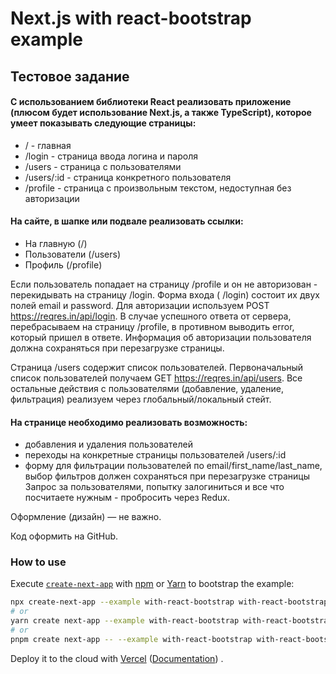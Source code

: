 # Next.js with react-bootstrap example

## Тестовое задание

#### С использованием библиотеки React реализовать приложение (плюсом будет использование Next.js, а также TypeScript), которое умеет показывать следующие страницы:

- / - главная
- /login - страница ввода логина и пароля
- /users - страница с пользователями
- /users/:id - страница конкретного пользователя
- /profile - страница с произвольным текстом, недоступная без авторизации

#### На сайте, в шапке или подвале реализовать ссылки:

- На главную (/)
- Пользователи (/users)
- Профиль (/profile)

Если пользователь попадает на страницу /profile и он не авторизован - перекидывать на страницу /login. Форма входа (
/login) состоит их двух полей email и password. Для авторизации используем POST https://reqres.in/api/login. В случае
успешного ответа от сервера, перебрасываем на страницу /profile, в противном выводить error, который пришел в ответе.
Информация об авторизации пользователя должна сохраняться при перезагрузке страницы.

Страница /users содержит список пользователей. Первоначальный список пользователей получаем
GET https://reqres.in/api/users. Все остальные действия с пользователями (добавление, удаление, фильтрация) реализуем
через глобальный/локальный стейт.

#### На странице необходимо реализовать возможность:

- добавления и удаления пользователей
- переходы на конкретные страницы пользователей /users/:id
- форму для фильтрации пользователей по email/first_name/last_name, выбор фильтров должен сохраняться при перезагрузке
  страницы Запрос за пользователями, попытку залогиниться и все что посчитаете нужным - пробросить через Redux.

Оформление (дизайн) — не важно.

Код оформить на GitHub.

### How to use

Execute [`create-next-app`](https://github.com/vercel/next.js/tree/canary/packages/create-next-app)
with [npm](https://docs.npmjs.com/cli/init) or [Yarn](https://yarnpkg.com/lang/en/docs/cli/create/) to bootstrap the
example:

```bash
npx create-next-app --example with-react-bootstrap with-react-bootstrap-app
# or
yarn create next-app --example with-react-bootstrap with-react-bootstrap-app
# or
pnpm create next-app -- --example with-react-bootstrap with-react-bootstrap-app
```

Deploy it to the cloud
with [Vercel](https://vercel.com/new?utm_source=github&utm_medium=readme&utm_campaign=next-example) ([Documentation](https://nextjs.org/docs/deployment))
.
